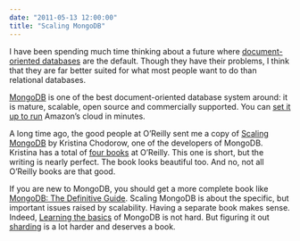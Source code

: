 ```yaml
---
date: "2011-05-13 12:00:00"
title: "Scaling MongoDB"
---
```




<img decoding="async" style="float: right;margin:5px; " src="http://covers.oreilly.com/images/0636920018308/cat.gif" alt />I have been spending much time thinking about a future where [document-oriented databases](https://en.wikipedia.org/wiki/Document-oriented_database) are the default. Though they have their problems, I think that they are far better suited for what most people want to do than relational databases.

[MongoDB](https://en.wikipedia.org/wiki/Mongodb) is one of the best document-oriented database system around: it is mature, scalable, open source and commercially supported.  You can [set it up to run](https://docs.mongodb.org/ecosystem/platforms/amazon-ec2/) Amazon&rsquo;s cloud in minutes.

A long time ago, the good people at O&rsquo;Reilly sent me a copy of [Scaling MongoDB](https://www.amazon.com/Scaling-MongoDB-Kristina-Chodorow/dp/1449303218/ref=sr_1_1?ie=UTF8&amp;s=books&amp;qid=1305335006&amp;sr=8-1) by Kristina Chodorow, one of the developers of MongoDB. Kristina has a total of [four books](http://www.oreilly.com/pub/au/4500) at O&rsquo;Reilly.  This one is short, but the writing is nearly perfect. The book looks beautiful too. And no, not all O&rsquo;Reilly books are that good.

If you are new to MongoDB, you should get a more complete book like [MongoDB: The Definitive Guide](http://shop.oreilly.com/product/9781449381561.do). Scaling MongoDB is about the specific, but important issues raised by scalability. Having a separate book makes sense. Indeed, [Learning the basics](https://docs.mongodb.org/getting-started/shell/) of MongoDB is not hard. But figuring it out [sharding](https://en.wikipedia.org/wiki/Sharding) is a lot harder and deserves a book.

